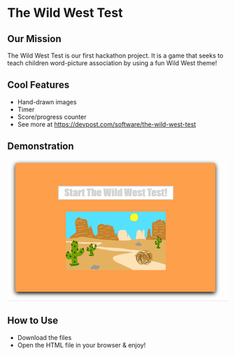 # The Wild West Test

## Our Mission
The Wild West Test is our first hackathon project. It is a game that seeks to teach children word-picture association by using a fun Wild West theme!

## Cool Features
* Hand-drawn images
* Timer
* Score/progress counter
* See more at https://devpost.com/software/the-wild-west-test

## Demonstration
![The Wild West Test Demo](demo/demo1.gif)

## How to Use
* Download the files
* Open the HTML file in your browser & enjoy!
